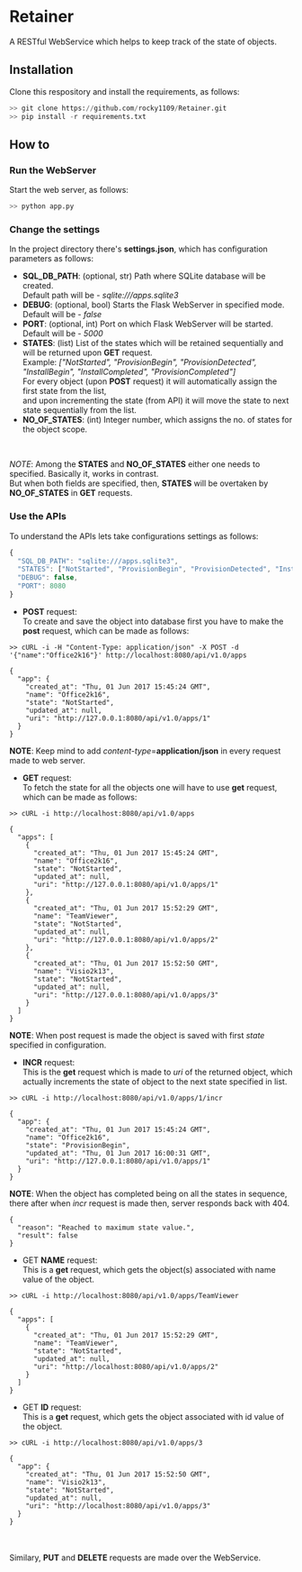 # Retainer
A RESTful WebService which helps to keep track of the state of objects.

## Installation
Clone this respository and install the requirements, as follows:
```python
>> git clone https://github.com/rocky1109/Retainer.git
>> pip install -r requirements.txt
```

## How to
### Run the WebServer
Start the web server, as follows:
```python
>> python app.py
```

### Change the settings
In the project directory there's **settings.json**, which has configuration parameters as follows:
* **SQL_DB_PATH**: (optional, str) Path where SQLite database will be created. <br />
                   Default path will be - *sqlite:///apps.sqlite3*
* **DEBUG**: (optional, bool) Starts the Flask WebServer in specified mode. <br />
                   Default will be - *false*
* **PORT**: (optional, int) Port on which Flask WebServer will be started. <br />
                   Default will be - *5000*
* **STATES**: (list) List of the states which will be retained sequentially and will be returned upon **GET** request. <br />
                   Example: *["NotStarted", "ProvisionBegin", "ProvisionDetected", "InstallBegin", "InstallCompleted", "ProvisionCompleted"]* <br />
                   For every object (upon **POST** request) it will automatically assign the first state from the list, <br />
                   and upon incrementing the state (from API) it will move the state to next state sequentially from the list.
* **NO_OF_STATES**: (int) Integer number, which assigns the no. of states for the object scope. 

<br />

*NOTE*: Among the **STATES** and **NO_OF_STATES** either one needs to specified. Basically it, works in contrast. <br />
But when both fields are specified, then, **STATES** will be overtaken by **NO_OF_STATES** in **GET** requests.

### Use the APIs
To understand the APIs lets take configurations settings as follows:
```javascript
{
  "SQL_DB_PATH": "sqlite:///apps.sqlite3",
  "STATES": ["NotStarted", "ProvisionBegin", "ProvisionDetected", "InstallBegin", "InstallCompleted", "ProvisionCompleted"],
  "DEBUG": false,
  "PORT": 8080
}
```
* **POST** request: <br />
To create and save the object into database first you have to make the **post** request, which can be made as follows:
```
>> cURL -i -H "Content-Type: application/json" -X POST -d '{"name":"Office2k16"}' http://localhost:8080/api/v1.0/apps

{
  "app": {
    "created_at": "Thu, 01 Jun 2017 15:45:24 GMT",
    "name": "Office2k16",
    "state": "NotStarted",
    "updated_at": null,
    "uri": "http://127.0.0.1:8080/api/v1.0/apps/1"
  }
}
```
**NOTE**: Keep mind to add *content-type*=**application/json** in every request made to web server.

* **GET** request: <br />
To fetch the state for all the objects one will have to use **get** request, which can be made as follows:
```
>> cURL -i http://localhost:8080/api/v1.0/apps

{
  "apps": [
    {
      "created_at": "Thu, 01 Jun 2017 15:45:24 GMT",
      "name": "Office2k16",
      "state": "NotStarted",
      "updated_at": null,
      "uri": "http://127.0.0.1:8080/api/v1.0/apps/1"
    },
    {
      "created_at": "Thu, 01 Jun 2017 15:52:29 GMT",
      "name": "TeamViewer",
      "state": "NotStarted",
      "updated_at": null,
      "uri": "http://127.0.0.1:8080/api/v1.0/apps/2"
    },
    {
      "created_at": "Thu, 01 Jun 2017 15:52:50 GMT",
      "name": "Visio2k13",
      "state": "NotStarted",
      "updated_at": null,
      "uri": "http://127.0.0.1:8080/api/v1.0/apps/3"
    }
  ]
}
```
**NOTE**: When post request is made the object is saved with first *state* specified in configuration.

* **INCR** request: <br />
This is the **get** request which is made to *uri* of the returned object, which actually increments the state of object to the next state specified in list.
```
>> cURL -i http://localhost:8080/api/v1.0/apps/1/incr

{
  "app": {
    "created_at": "Thu, 01 Jun 2017 15:45:24 GMT",
    "name": "Office2k16",
    "state": "ProvisionBegin",
    "updated_at": "Thu, 01 Jun 2017 16:00:31 GMT",
    "uri": "http://127.0.0.1:8080/api/v1.0/apps/1"
  }
}
```
**NOTE**: When the object has completed being on all the states in sequence, there after when *incr* request is made then, server responds back with 404.
```
{
  "reason": "Reached to maximum state value.",
  "result": false
}
```

* GET **NAME** request: <br />
This is a **get** request, which gets the object(s) associated with name value of the object.
```
>> cURL -i http://localhost:8080/api/v1.0/apps/TeamViewer

{
  "apps": [
    {
      "created_at": "Thu, 01 Jun 2017 15:52:29 GMT",
      "name": "TeamViewer",
      "state": "NotStarted",
      "updated_at": null,
      "uri": "http://localhost:8080/api/v1.0/apps/2"
    }
  ]
}
```

* GET **ID** request: <br />
This is a **get** request, which gets the object associated with id value of the object.
```
>> cURL -i http://localhost:8080/api/v1.0/apps/3

{
  "app": {
    "created_at": "Thu, 01 Jun 2017 15:52:50 GMT",
    "name": "Visio2k13",
    "state": "NotStarted",
    "updated_at": null,
    "uri": "http://localhost:8080/api/v1.0/apps/3"
  }
}
```

<br /> <br />
Similary, **PUT** and **DELETE** requests are made over the WebService.

